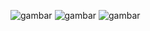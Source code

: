 ![gambar](https://github.com/user-attachments/assets/621666df-4c21-438a-869a-09214bc5d495)
![gambar](https://github.com/user-attachments/assets/6abcc3f2-8182-427f-a3ff-5b38318dec93)
![gambar](https://github.com/user-attachments/assets/d997d1d7-7ac0-456d-ac8a-1b6a3270d246)
